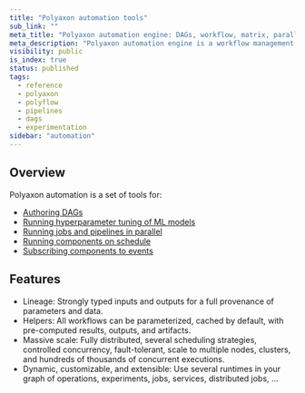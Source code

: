 ```yaml
---
title: "Polyaxon automation tools"
sub_link: ""
meta_title: "Polyaxon automation engine: DAGs, workflow, matrix, parallelism, hyperparameter tuning, Schedules - Polyaxon Automation"
meta_description: "Polyaxon automation engine is a workflow management system that makes it easy to take your data pipelines or machine learning workflows and add semantics like retries, logging, dynamic mapping, caching, failure notifications, and more."
visibility: public
is_index: true
status: published
tags:
  - reference
  - polyaxon
  - polyflow
  - pipelines
  - dags
  - experimentation
sidebar: "automation"
---
```


## Overview

Polyaxon automation is a set of tools for:

   * [Authoring DAGs](/docs/automation/flow-engine/)
   * [Running hyperparameter tuning of ML models](/docs/automation/optimization-engine/)
   * [Running jobs and pipelines in parallel](/docs/automation/mapping/)
   * [Running components on schedule](/docs/automation/schedules/)
   * [Subscribing components to events](/docs/automation/helpers/)

## Features
 * Lineage: Strongly typed inputs and outputs for a full provenance of parameters and data.
 * Helpers: All workflows can be parameterized, cached by default, with pre-computed results, outputs, and artifacts.
 * Massive scale: Fully distributed, several scheduling strategies, controlled concurrency, fault-tolerant, scale to multiple nodes, clusters, and hundreds of thousands of concurrent executions.
 * Dynamic, customizable, and extensible: Use several runtimes in your graph of operations, experiments, jobs, services, distributed jobs, ...
